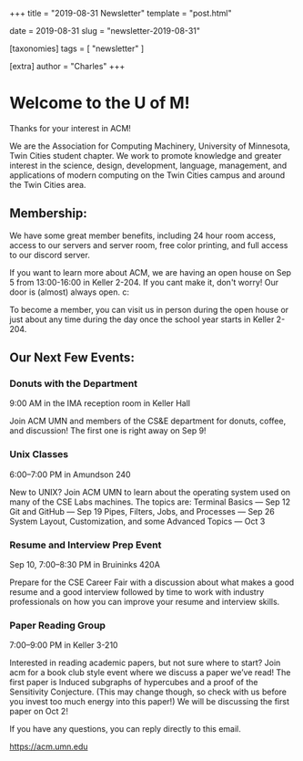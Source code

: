 +++
title = "2019-08-31 Newsletter"
template = "post.html"

date = 2019-08-31
slug = "newsletter-2019-08-31"

[taxonomies]
tags = [ "newsletter" ]

[extra]
author = "Charles"
+++


# Welcome to the U of M!
Thanks for your interest in ACM!

We are the Association for Computing Machinery, University of Minnesota, Twin Cities student chapter. We work to promote knowledge and greater interest in the science, design, development, language, management, and applications of modern computing on the Twin Cities campus and around the Twin Cities area.


## Membership:
We have some great member benefits, including 24 hour room access, access to our servers and server room, free color printing, and full access to our discord server.

If you want to learn more about ACM, we are having an open house on Sep 5 from 13:00-16:00 in Keller 2-204. If you cant make it, don't worry! Our door is (almost) always open. c:

To become a member, you can visit us in person during the open house or just about any time during the day once the school year starts in Keller 2-204.


## Our Next Few Events:

### Donuts with the Department
9:00 AM in the IMA reception room in Keller Hall

Join ACM UMN and members of the CS&E department for donuts, coffee, and discussion!
The first one is right away on Sep 9!

### Unix Classes
6:00–7:00 PM in Amundson 240

New to UNIX? Join ACM UMN to learn about the operating system used on many of the CSE Labs machines.
The topics are:
Terminal Basics — Sep 12
Git and GitHub — Sep 19
Pipes, Filters, Jobs, and Processes — Sep 26
System Layout, Customization, and some Advanced Topics — Oct 3

### Resume and Interview Prep Event
Sep 10, 7:00–8:30 PM in Bruininks 420A

Prepare for the CSE Career Fair with a discussion about what makes a good resume and a good interview followed by time to work with industry professionals on how you can improve your resume and interview skills.

### Paper Reading Group
7:00–9:00 PM in Keller 3-210

Interested in reading academic papers, but not sure where to start? Join acm for a book club style event where we discuss a paper we’ve read! The first paper is Induced subgraphs of hypercubes and a proof of the Sensitivity Conjecture. (This may change though, so check with us before you invest too much energy into this paper!)
We will be discussing the first paper on Oct 2!

If you have any questions, you can reply directly to this email.

https://acm.umn.edu

